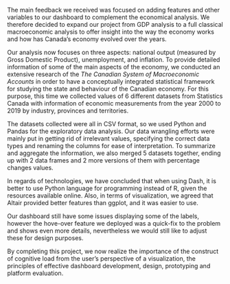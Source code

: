 The main feedback we received was focused on adding features and other variables to our dashboard to complement the economical analysis. We therefore decided to expand our project from GDP analysis to a full classical macroeconomic analysis to offer insight into the way the economy works and how has Canada’s economy evolved over the years. 

Our analysis now focuses on three aspects: national output (measured by Gross Domestic Product), unemployment, and inflation. To provide detailed information of some of the main aspects of the economy, we conducted an extensive research of the *The Canadian System of Macroeconomic Accounts* in order to have a conceptually integrated statistical framework for studying the state and behaviour of the Canadian economy. For this purpose, this time we collected values of 6 different datasets from Statistics Canada with information of economic measurements from the year 2000 to 2019 by industry, provinces and territories.  

The datasets collected were all in CSV format, so we used Python and Pandas for the exploratory data analysis. Our data wrangling efforts were mainly put in getting rid of irrelevant values, specifying the correct data types and renaming the columns for ease of interpretation. To summarize and aggregate the information, we also merged 5 datasets together, ending up with 2 data frames and 2 more versions of them with percentage changes values. 

In regards of technologies, we have concluded that when using Dash, it is better to use Python language for programming instead of R, given the resources available online. Also, in terms of visualization, we agreed that Altair provided better features than ggplot, and it was easier to use.

Our dashboard still have some issues displaying some of the labels, however the hove-over feature we deployed was a quick-fix to the problem and shows even more details, nevertheless we would still like to adjust these for design purposes. 

By completing this project, we now realize the importance of the construct of cognitive load from the user’s perspective of a visualization, the principles of effective dashboard development, design, prototyping and platform evaluation. 

